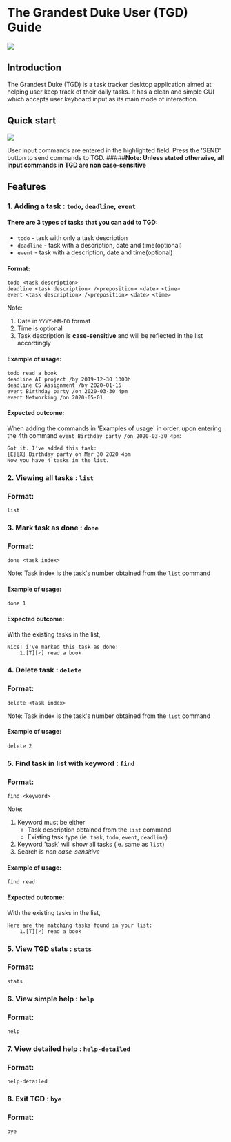 # The Grandest Duke User (TGD) Guide

<img src="Ui.png">

## Introduction
The Grandest Duke (TGD) is a task tracker desktop application aimed at helping user keep track
of their daily tasks. It has a clean and simple GUI which accepts user keyboard input as its main
mode of interaction.

## Quick start

<img src="quick-start.png">

User input commands are entered in the highlighted field. Press the 'SEND' button to send commands to TGD.
#####**Note: Unless stated otherwise, all input commands in TGD are non case-sensitive**

## Features 

### 1. Adding a task : `todo`, `deadline`, `event`
#### There are 3 types of tasks that you can add to TGD:
- `todo` - task with only a task description
- `deadline` - task with a description, date and time(optional)
- `event` - task with a description, date and time(optional)

#### Format:
```
todo <task description>
deadline <task description> /<preposition> <date> <time>
event <task description> /<preposition> <date> <time>
```
Note: 
1. Date in ``YYYY-MM-DD`` format 
2. Time is optional
3. Task description is **case-sensitive** and will be reflected in the list accordingly 

#### Example of usage:
```
todo read a book
deadline AI project /by 2019-12-30 1300h
deadline CS Assignment /by 2020-01-15
event Birthday party /on 2020-03-30 4pm
event Networking /on 2020-05-01
```

#### Expected outcome:
When adding the commands in 'Examples of usage' in order, upon 
entering the 4th command `event Birthday party /on 2020-03-30 4pm`:
```
Got it. I've added this task:
[E][X] Birthday party on Mar 30 2020 4pm
Now you have 4 tasks in the list.
```

### 2. Viewing all tasks : `list`
### Format:
```
list
```

### 3. Mark task as done : `done`
### Format:
```
done <task index>
```
Note: Task index is the task's number obtained from the `list` command

#### Example of usage:
```
done 1
```

#### Expected outcome:
With the existing tasks in the list,
```
Nice! i've marked this task as done:
    1.[T][✓] read a book
```

### 4. Delete task : `delete`
### Format:
```
delete <task index>
```
Note: Task index is the task's number obtained from the `list` command

#### Example of usage:
```
delete 2
```

### 5. Find task in list with keyword : `find`
### Format:
```
find <keyword>
```
Note: 
1. Keyword must be either
    - Task description obtained from the `list` command
    - Existing task type (ie. ``task``, ``todo``, ``event``, ``deadline``)
2. Keyword 'task' will show all tasks (ie. same as ``list``)
3. Search is *non case-sensitive*

#### Example of usage:
```
find read
```

#### Expected outcome:
With the existing tasks in the list,
```
Here are the matching tasks found in your list:
    1.[T][✓] read a book
```

### 5. View TGD stats : `stats`
### Format:
```
stats
```

### 6. View simple help : `help`
### Format:
```
help
```

### 7. View detailed help : `help-detailed`
### Format:
```
help-detailed
```

### 8. Exit TGD : `bye`
### Format:
```
bye
```